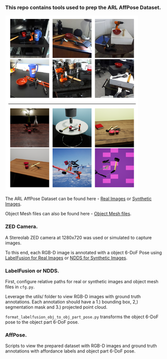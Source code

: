 ### This repo contains tools used to prep the ARL AffPose Dataset.

![Alt text](samples/dataset.png?raw=true "Title")

The ARL AffPose Dataset can be found here - [Real Images](https://drive.google.com/drive/folders/1gP-vQVuDKdhCxdViRxAeoH8v99sTfPXi?usp=sharing) or [Synthetic Images](https://drive.google.com/drive/folders/1X47BIXqyMO9xyoFMCXEGVPP9T0ZDEPUe?usp=sharing).

Object Mesh files can also be found here - [Object Mesh files](https://drive.google.com/file/d/1MwRN3CS2iGLoVmUzkLUrLMryVxJhugWA/view?usp=sharing). 

### ZED Camera.

A Stereolab ZED camera at 1280x720 was used or simulated to capture images. 

To this end, each RGB-D image is annotated with a object 6-DoF Pose using [LabelFusion for Real Images](https://github.com/RobotLocomotion/LabelFusion) or [NDDS for Synthetic Images](https://github.com/NVIDIA/Dataset_Synthesizer).

### LabelFusion or NDDS.

First, configure relative paths for real or synthetic images and object mesh files in `cfg.py`.

Leverage the utils/ folder to view RGB-D images with ground truth annotations. Each annotation should have a 1.) bounding box, 2,) segmentation mask and 3.) projected point cloud.

`format_labelfusion_obj_to_obj_part_pose.py` transforms the object 6-DoF pose to the object part 6-DoF pose.

### AffPose.

Scripts to view the prepared dataset with RGB-D images and ground truth annotations with affordance labels and object part 6-DoF pose.

 
